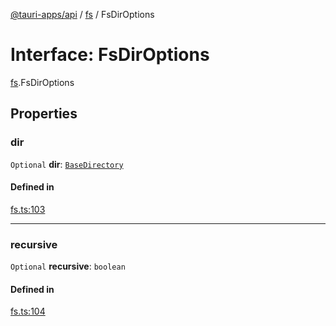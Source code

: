[@tauri-apps/api](../README.md) / [fs](../modules/fs.md) / FsDirOptions

# Interface: FsDirOptions

[fs](../modules/fs.md).FsDirOptions

## Properties

### dir

 `Optional` **dir**: [`BaseDirectory`](../enums/fs.BaseDirectory.md)

#### Defined in

[fs.ts:103](https://github.com/tauri-apps/tauri/blob/b1d5342/tooling/api/src/fs.ts#L103)

___

### recursive

 `Optional` **recursive**: `boolean`

#### Defined in

[fs.ts:104](https://github.com/tauri-apps/tauri/blob/b1d5342/tooling/api/src/fs.ts#L104)

